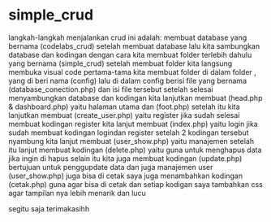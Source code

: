 # simple_crud

langkah-langkah menjalankan crud ini adalah:
membuat database yang bernama (codelabs_crud)
setelah membuat database lalu kita sambungkan database dan kodingan dengan cara kita membuat folder terlebih dahulu yang bernama (simple_crud)
setelah membuat folder kita langsung membuka visual code 
pertama-tama kita membuat folder di dalam folder , yang di beri nama (config) 
lalu di dalam config berisi file yang bernama (database_conection.php) dan isi file tersebut 
setelah selesai menyambungkan database dan kodingan kita lanjutkan membuat (head.php & dashboard.php) yaitu halaman utama dan (foot.php)
setelah itu kita lanjutkan membuat (create_user.php) yaitu register
jika sudah selesai membuat kodingan register kita lanjut membuat (index.php) yaitu login 
jika sudah membuat kodingan logindan register setelah 2 kodingan tersebut nyambung kita lanjut membuat (user_show.php) yaitu manajemen 
setelah itu lanjut membuat kodingan (delete.php) yaitu guna untuk menghapus data jika ingin di hapus
selain itu kita juga membuat kodingan (update.php) bertujuan untuk penggupdate data
dan juga manajemen user (user_show.php) juga bisa di cetak 
saya juga menambahkan kodingan (cetak.php) guna agar bisa di cetak
dan setiap kodigan saya tambahkan css agar tampilan nya lebih  menarik dan lucu

segitu saja terimakasihh
